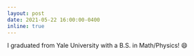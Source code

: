 ```yaml
---
layout: post
date: 2021-05-22 16:00:00-0400
inline: true
---
```


I graduated from Yale University with a B.S. in Math/Physics! :smile:
